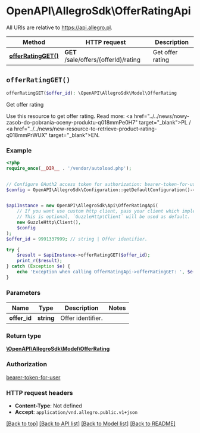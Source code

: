 # OpenAPI\AllegroSdk\OfferRatingApi

All URIs are relative to https://api.allegro.pl.

Method | HTTP request | Description
------------- | ------------- | -------------
[**offerRatingGET()**](OfferRatingApi.md#offerRatingGET) | **GET** /sale/offers/{offerId}/rating | Get offer rating


## `offerRatingGET()`

```php
offerRatingGET($offer_id): \OpenAPI\AllegroSdk\Model\OfferRating
```

Get offer rating

Use this resource to get offer rating. Read more: <a href=\"../../news/nowy-zasob-do-pobrania-oceny-produktu-q018mmPe0H7\" target=\"_blank\">PL</a> / <a href=\"../../news/new-resource-to-retrieve-product-rating-q018mmPrWUX\" target=\"_blank\">EN</a>.

### Example

```php
<?php
require_once(__DIR__ . '/vendor/autoload.php');


// Configure OAuth2 access token for authorization: bearer-token-for-user
$config = OpenAPI\AllegroSdk\Configuration::getDefaultConfiguration()->setAccessToken('YOUR_ACCESS_TOKEN');


$apiInstance = new OpenAPI\AllegroSdk\Api\OfferRatingApi(
    // If you want use custom http client, pass your client which implements `GuzzleHttp\ClientInterface`.
    // This is optional, `GuzzleHttp\Client` will be used as default.
    new GuzzleHttp\Client(),
    $config
);
$offer_id = 9991337999; // string | Offer identifier.

try {
    $result = $apiInstance->offerRatingGET($offer_id);
    print_r($result);
} catch (Exception $e) {
    echo 'Exception when calling OfferRatingApi->offerRatingGET: ', $e->getMessage(), PHP_EOL;
}
```

### Parameters

Name | Type | Description  | Notes
------------- | ------------- | ------------- | -------------
 **offer_id** | **string**| Offer identifier. |

### Return type

[**\OpenAPI\AllegroSdk\Model\OfferRating**](../Model/OfferRating.md)

### Authorization

[bearer-token-for-user](../../README.md#bearer-token-for-user)

### HTTP request headers

- **Content-Type**: Not defined
- **Accept**: `application/vnd.allegro.public.v1+json`

[[Back to top]](#) [[Back to API list]](../../README.md#endpoints)
[[Back to Model list]](../../README.md#models)
[[Back to README]](../../README.md)
